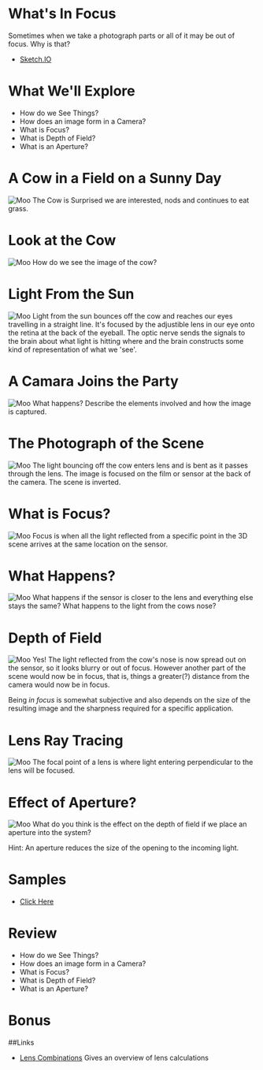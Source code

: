 What's In Focus
==========

Sometimes when we take a photograph parts or all of it may be out of focus. Why is that?

* [Sketch.IO](https://sketch.io/sketchpad/)

# What We'll Explore

* How do we See Things?
* How does an image form in a Camera?
* What is Focus?
* What is Depth of Field?
* What is an Aperture?


# A Cow in a Field on a Sunny Day
![Moo](./000-SunnyMoo.png)
The Cow is Surprised we are interested, nods and continues to eat grass.

# Look at the Cow
![Moo](./001-MooEye.png)
How do we see the image of the cow?

# Light From the Sun
![Moo](./002-Seen.png)
Light from the sun bounces off the cow and reaches our eyes travelling in a straight line. It's focused by the adjustible lens in our eye onto the retina at the back of the eyeball. The optic nerve sends the signals to the brain about what light is hitting where and the brain constructs some kind of representation of what we 'see'.

# A Camara Joins the Party
![Moo](./003-MooCam.png)
What happens? Describe the elements involved and how the image is captured.

# The Photograph of the Scene
![Moo](./004-MooSeen.png)
The light bouncing off the cow enters lens and is bent as it passes through the lens. The image is focused on the film or sensor at the back of the camera. The scene is inverted.

# What is Focus?
![Moo](./005-NoseFocus.png)
Focus is when all the light reflected from a specific point in the 3D scene arrives at the same location on the sensor.

# What Happens?
![Moo](./006-CloserFilm.png)
What happens if the sensor is closer to the lens and everything else stays the same? What happens to the light from the cows nose?

# Depth of Field
![Moo](./007-DepthOfField.png)
Yes! The light reflected from the cow's nose is now spread out on the sensor, so it looks blurry or out of focus. However another part of the scene would now be in focus, that is, things a greater(?) distance from the camera would now be in focus.

Being *in focus* is somewhat subjective and also depends on the size of the resulting image and the sharpness required for a specific application. 


# Lens Ray Tracing
![Moo](./008-LensWorks.png)
The focal point of a lens is where light entering perpendicular to the lens will be focused.


# Effect of Aperture?
![Moo](./009-Aperture.png)
What do you think is the effect on the depth of field if we place an aperture into the system?

Hint: An aperture reduces the size of the opening to the incoming light.


# Samples

* [Click Here](./samples.md)

# Review

* How do we See Things?
* How does an image form in a Camera?
* What is Focus?
* What is Depth of Field?
* What is an Aperture?


# Bonus

##Links

* [Lens Combinations](https://www.youtube.com/watch?v=aHHa0cK_3as) Gives an overview of lens calculations

